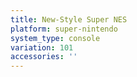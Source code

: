 ```yaml
---
title: New-Style Super NES
platform: super-nintendo
system_type: console
variation: 101
accessories: ''
---
```

